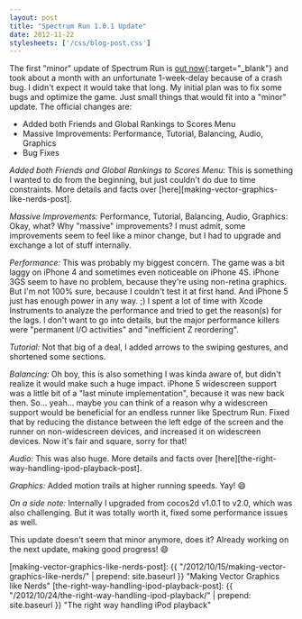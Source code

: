```yaml
---
layout: post
title: "Spectrum Run 1.0.1 Update"
date: 2012-11-22
stylesheets: ['/css/blog-post.css']
---
```

The first "minor" update of Spectrum Run is [out now][spectrum-run]{:target="_blank"} and took about a month with an unfortunate 1-week-delay because of a crash bug. I didn't expect it would take that long. My initial plan was to fix some bugs and optimize the game. Just small things that would fit into a "minor" update. The official changes are:

- Added both Friends and Global Rankings to Scores Menu
- Massive Improvements: Performance, Tutorial, Balancing, Audio, Graphics
- Bug Fixes

_Added both Friends and Global Rankings to Scores Menu:_ This is something I wanted to do from the beginning, but just couldn't do due to time constraints. More details and facts over [here][making-vector-graphics-like-nerds-post].

_Massive Improvements:_ Performance, Tutorial, Balancing, Audio, Graphics: Okay, what? Why "massive" improvements? I must admit, some improvements seem to feel like a minor change, but I had to upgrade and exchange a lot of stuff internally.

_Performance:_ This was probably my biggest concern. The game was a bit laggy on iPhone 4 and sometimes even noticeable on iPhone 4S. iPhone 3GS seem to have no problem, because they're using non-retina graphics. But I'm not 100% sure, because I couldn't test it at first hand. And iPhone 5 just has enough power in any way. ;) I spent a lot of time with Xcode Instruments to analyze the performance and tried to get the reason(s) for the lags. I don't want to go into details, but the major performance killers were "permanent I/O activities" and "inefficient Z reordering".

_Tutorial:_ Not that big of a deal, I added arrows to the swiping gestures, and shortened some sections.

_Balancing:_ Oh boy, this is also something I was kinda aware of, but didn't realize it would make such a huge impact. iPhone 5 widescreen support was a little bit of a "last minute implementation", because it was new back then. So… yeah… maybe you can think of a reason why a widescreen support would be beneficial for an endless runner like Spectrum Run. Fixed that by reducing the distance between the left edge of the screen and the runner on non-widescreen devices, and increased it on widescreen devices. Now it's fair and square, sorry for that!

_Audio:_ This was also huge. More details and facts over [here][the-right-way-handling-ipod-playback-post].

_Graphics:_ Added motion trails at higher running speeds. Yay! :smile:

_On a side note:_ Internally I upgraded from cocos2d v1.0.1 to v2.0, which was also challenging. But it was totally worth it, fixed some performance issues as well.

This update doesn't seem that minor anymore, does it? Already working on the next update, making good progress! :smile:

[spectrum-run]: https://itunes.apple.com/app/id516387678 "Spectrum Run on the App Store"
[making-vector-graphics-like-nerds-post]: {{ "/2012/10/15/making-vector-graphics-like-nerds/" | prepend: site.baseurl }} "Making Vector Graphics like Nerds"
[the-right-way-handling-ipod-playback-post]: {{ "/2012/10/24/the-right-way-handling-ipod-playback/" | prepend: site.baseurl }} "The right way handling iPod playback"
